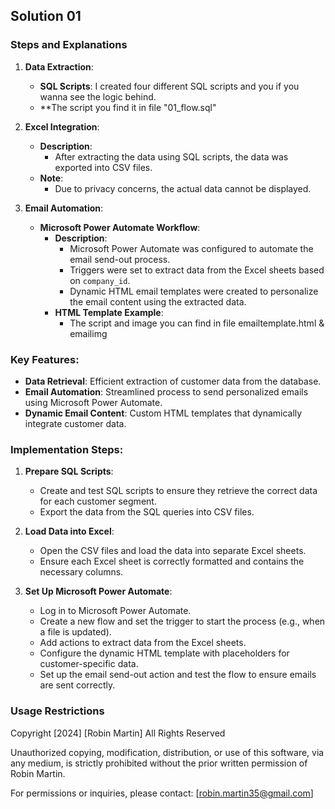 ## Solution 01 

### Steps and Explanations

1. **Data Extraction**:
    - **SQL Scripts**: I created four different SQL scripts and you if you wanna see the logic behind.
    - **The script you find it in file "01_flow.sql"

2. **Excel Integration**:
    - **Description**:
        - After extracting the data using SQL scripts, the data was exported into CSV files.
    - **Note**:
        - Due to privacy concerns, the actual data cannot be displayed.
     
3. **Email Automation**:
    - **Microsoft Power Automate Workflow**:
        - **Description**:
            - Microsoft Power Automate was configured to automate the email send-out process.
            - Triggers were set to extract data from the Excel sheets based on `company_id`.
            - Dynamic HTML email templates were created to personalize the email content using the extracted data.
        - **HTML Template Example**:
            - The script and image you can find in file emailtemplate.html & emailimg
         
### Key Features:
- **Data Retrieval**: Efficient extraction of customer data from the database.
- **Email Automation**: Streamlined process to send personalized emails using Microsoft Power Automate.
- **Dynamic Email Content**: Custom HTML templates that dynamically integrate customer data.

### Implementation Steps:

1. **Prepare SQL Scripts**:
    - Create and test SQL scripts to ensure they retrieve the correct data for each customer segment.
    - Export the data from the SQL queries into CSV files.

2. **Load Data into Excel**:
    - Open the CSV files and load the data into separate Excel sheets.
    - Ensure each Excel sheet is correctly formatted and contains the necessary columns.

3. **Set Up Microsoft Power Automate**:
    - Log in to Microsoft Power Automate.
    - Create a new flow and set the trigger to start the process (e.g., when a file is updated).
    - Add actions to extract data from the Excel sheets.
    - Configure the dynamic HTML template with placeholders for customer-specific data.
    - Set up the email send-out action and test the flow to ensure emails are sent correctly.

### Usage Restrictions
Copyright [2024] [Robin Martin] All Rights Reserved

Unauthorized copying, modification, distribution, or use of this software, via any medium, is strictly prohibited without the prior written permission of Robin Martin.

For permissions or inquiries, please contact: [robin.martin35@gmail.com]

